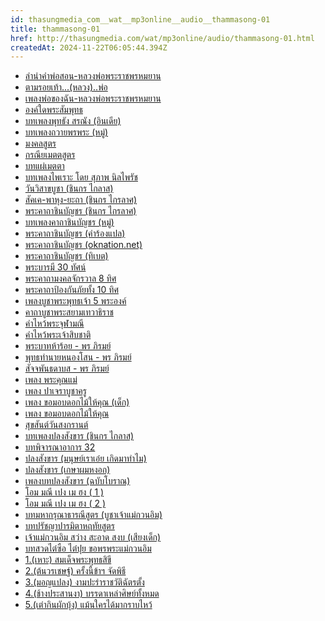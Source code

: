 ```yaml
---
id: thasungmedia_com__wat__mp3online__audio__thammasong-01
title: thammasong-01
href: http://thasungmedia.com/wat/mp3online/audio/thammasong-01.html
createdAt: 2024-11-22T06:05:44.394Z
---
```

- [ลำนำคำพ่อสอน-หลวงพ่อพระราชพรหมยาน](https://ia801509.us.archive.org/22/items/tooy92_gmail_Song/%E0%B8%A5%E0%B8%B3%E0%B8%99%E0%B8%B3%E0%B8%84%E0%B8%B3%E0%B8%9E%E0%B9%88%E0%B8%AD%E0%B8%AA%E0%B8%AD%E0%B8%99-%E0%B8%AB%E0%B8%A5%E0%B8%A7%E0%B8%87%E0%B8%9E%E0%B9%88%E0%B8%AD%E0%B8%9E%E0%B8%A3%E0%B8%B0%E0%B8%A3%E0%B8%B2%E0%B8%8A%E0%B8%9E%E0%B8%A3%E0%B8%AB%E0%B8%A1%E0%B8%A2%E0%B8%B2%E0%B8%99.mp3)
- [ตามรอยเท้า...(หลวง)..พ่อ](https://ia801509.us.archive.org/22/items/tooy92_gmail_Song/%E0%B8%95%E0%B8%B2%E0%B8%A1%E0%B8%A3%E0%B8%AD%E0%B8%A2%E0%B9%80%E0%B8%97%E0%B9%89%E0%B8%B2%20...%20%28%E0%B8%AB%E0%B8%A5%E0%B8%A7%E0%B8%87%29%20%E0%B8%9E%E0%B9%88%E0%B8%AD.mp3)
- [เพลงพ่อของฉัน-หลวงพ่อพระราชพรหมยาน](https://ia801509.us.archive.org/22/items/tooy92_gmail_Song/%E0%B9%80%E0%B8%9E%E0%B8%A5%E0%B8%87%E0%B8%9E%E0%B9%88%E0%B8%AD%E0%B8%82%E0%B8%AD%E0%B8%87%E0%B8%89%E0%B8%B1%E0%B8%99-%E0%B8%AB%E0%B8%A5%E0%B8%A7%E0%B8%87%E0%B8%9E%E0%B9%88%E0%B8%AD%E0%B8%9E%E0%B8%A3%E0%B8%B0%E0%B8%A3%E0%B8%B2%E0%B8%8A%E0%B8%9E%E0%B8%A3%E0%B8%AB%E0%B8%A1%E0%B8%A2%E0%B8%B2%E0%B8%99.mp3)
- [องค์ใดพระสัมพุทธ](http://www.buddhistelibrary.org/th/albums/central/Thai_files/Audio/Buddha_intoning.mp3)
- [บทเพลงพุทธัง สรณัง (อินเดีย)](http://thasungmedia.com/wat/kitti/Track_02.mp3)
- [บทเพลงถวายพรพระ (หมู่)](http://thasungmedia.com/wat/kitti/Track_11.mp3)
- [มงคลสูตร](http://thasungmedia.com/wat/kitti/6612.mp3)
- [กรณียเมตตสูตร](http://thasungmedia.com/wat/kitti/9654.mp3)
- [บทแผ่เมตตา](http://thasungmedia.com/wat/kitti/5968.mp3)
- [บทเพลงไพเราะ โดย สุภาพ นิลไพรัช](http://thasungmedia.com/wat/kitti/14382.mp3)
- [วันวิสาขบูชา (ชินกร ไกลาส)](http://thasungmedia.com/tmc/kitti/visakabusaDay.mp3)
- [สัคเค-พาหุง-ยะถา (ชินกร ไกรลาศ)](http://thasungmedia.com/wat/kitti/mp3/song/sakke(chinakorn).mp3)
- [พระคาถาชินบัญชร (ชินกร ไกรลาศ)](http://thasungmedia.com/wat/kitti/mp3/song/chinabunchorn(chinakorn).mp3)
- [บทเพลงคาถาชินบัญชร (หมู่)](http://thasungmedia.com/wat/kitti/Track_13.mp3)
- [พระคาถาชินบัญชร (คำร้องแปล)](http://thasungmedia.com/wat/kitti/ChinnabunchornT01_2.mp3)
- [พระคาถาชินบัญชร (oknation.net)](http://www.oknation.net/blog/home/video_data/824/8824/video/6382/6382.mp3)
- [พระคาถาชินบัญชร (ทิเบต)](http://www.oknation.net/blog/home/video_data/824/8824/video/11781/11781.mp3)
- [พระบารมี 30 ทัศน์](http://thasungmedia.com/wat/kitti/mp3/song/prabaramee30tas.mp3)
- [พระคาถามงคลจักรวาล 8 ทิศ](http://thasungmedia.com/wat/kitti/mp3/song/mongkoljakavan8tis.mp3)
- [พระคาถาป้องกันภัยทั้ง 10 ทิศ](http://thasungmedia.com/wat/kitti/mp3/song/prakata10tis.mp3)
- [เพลงบูชาพระพุทธเจ้า 5 พระองค์](http://thasungmedia.com/wat/kitti/mp3/song/praputhajoa5praong.mp3)
- [คาถาบูชาพระสยามเทวาธิราช](http://thasungmedia.com/wat/kitti/mp3/song/prasaimtevatiraj.mp3)
- [คำไหว้พระจุฬามณี](http://thasungmedia.com/wat/kitti/mp3/song/julamanee.mp3)
- [คำไหว้พระเจ้าสิบชาติ](http://thasungmedia.com/wat/kitti/mp3/song/prajoa10chat.mp3)
- [พระบาทห้าร้อย - พร ภิรมย์](http://thasungmedia.com/wat/kitti/prabat500-pon%20pirom.mp3)
- [พุทธทำนายหนองโสน - พร ภิรมย์](http://thasungmedia.com/wat/kitti/puttatamnai-pon%20pirom.mp3)
- [สัจจพันธดาบส - พร ภิรมย์](http://thasungmedia.com/wat/kitti/satchapan-pon%20pirom.mp3)
- [เพลง พระคุณแม่](http://thasungmedia.com/tmc/chaiwat/wma/dm-15.mp3)
- [เพลง ปาเจราบูชาครู](http://thasungmedia.com/tmc/chaiwat/wma/phajera.mp3)
- [เพลง ขอมอบดอกไม้ให้คุณ (เด็ก)](http://thasungmedia.com/tmc/chaiwat/wma/dm-01.mp3)
- [เพลง ขอมอบดอกไม้ให้คุณ](http://thasungmedia.com/tmc/chaiwat/wma/rose.mp3)
- [สุขสันต์วันสงกรานต์](http://thasungmedia.com/tmc/chaiwat/wma/1935.mp3)
- [บทเพลงปลงสังขาร (ชินกร ไกลาส)](http://thasungmedia.com/tmc/chaiwat/wma/die.mp3)
- [บทพิจารณาอาการ 32](https://archive.org/download/body32/%E0%B8%9A%E0%B8%97%E0%B8%9E%E0%B8%B4%E0%B8%88%E0%B8%B2%E0%B8%A3%E0%B8%93%E0%B8%B2%E0%B8%AD%E0%B8%B2%E0%B8%81%E0%B8%B2%E0%B8%A3%2032.mp3)
- [ปลงสังขาร (มนุษย์เราเอ๋ย เกิดมาทำไม)](https://archive.org/download/body32/%E0%B8%9B%E0%B8%A5%E0%B8%87%E0%B8%AA%E0%B8%B1%E0%B8%87%E0%B8%82%E0%B8%B2%E0%B8%A3%20(%E0%B8%A1%E0%B8%99%E0%B8%B8%E0%B8%A9%E0%B8%A2%E0%B9%8C%E0%B9%80%E0%B8%A3%E0%B8%B2%E0%B9%80%E0%B8%AD%E0%B9%8B%E0%B8%A2%20%E0%B9%80%E0%B8%81%E0%B8%B4%E0%B8%94%E0%B8%A1%E0%B8%B2%E0%B8%97%E0%B8%B3%E0%B9%84%E0%B8%A1).mp3)
- [ปลงสังขาร (เกษาผมหงอก)](https://archive.org/download/body32/%E0%B8%9B%E0%B8%A5%E0%B8%87%E0%B8%AA%E0%B8%B1%E0%B8%87%E0%B8%82%E0%B8%B2%E0%B8%A3%20(%E0%B9%80%E0%B8%81%E0%B8%A9%E0%B8%B2%E0%B8%9C%E0%B8%A1%E0%B8%AB%E0%B8%87%E0%B8%AD%E0%B8%81).mp3)
- [เพลงบทปลงสังขาร (ฉบับโบราณ)](https://archive.org/download/body32/%E0%B9%80%E0%B8%9E%E0%B8%A5%E0%B8%87%E0%B8%9A%E0%B8%97%E0%B8%9B%E0%B8%A5%E0%B8%87%E0%B8%AA%E0%B8%B1%E0%B8%87%E0%B8%82%E0%B8%B2%E0%B8%A3%20(%E0%B8%89%E0%B8%9A%E0%B8%B1%E0%B8%9A%E0%B9%82%E0%B8%9A%E0%B8%A3%E0%B8%B2%E0%B8%93).mp3)
- [โอม มณี เปง เม ฮง ( 1 )](http://thasungmedia.com/wat/kitti/6892.mp3)
- [โอม มณี เปง เม ฮง ( 2 )](http://thasungmedia.com/wat/kitti/6905.mp3)
- [บทมหากรุณาธารณีสูตร (บูชาเจ้าแม่กวนอิม)](http://thasungmedia.com/wat/kitti/6530.mp3)
- [บทปรัชญาปารมิตาหฤทัยสูตร](http://thasungmedia.com/wat/kitti/6155.mp3)
- [เจ้าแม่กวนอิม สว่าง สะอาด สงบ (เสียงเด็ก)](http://thasungmedia.com/wat/kitti/mp3/song/kuanim(baby).mp3)
- [บทสวดไต๋ซือ ไต๋ปุย ขอพรพระแม่กวนอิม](http://thasungmedia.com/wat/kitti/12612.mp3)
- [1.(เหาะ) สมเด็จพระพุทธสิขี](http://thasungmedia.com/tmc/chaiwat/mp3/Song_Aongpatom_Gold01.mp3)
- [2.(ต้นวรเชษฐ์) ครั้งนี้ข้าฯ จัดพิธี](http://thasungmedia.com/tmc/chaiwat/mp3/Song_Aongpatom_Gold02.mp3)
- [3.(มอญแปลง) งามปะรำราชวัติฉัตรตั้ง](http://thasungmedia.com/tmc/chaiwat/mp3/Song_Aongpatom_Gold03.mp3)
- [4.(ช้างประสานงา) บรรดาเหล่าศิษย์ทั้งหมด](http://thasungmedia.com/tmc/chaiwat/mp3/Song_Aongpatom_Gold04.mp3)
- [5.(เต่ากินผักบุ้ง) แม้นใครได้มากราบไหว้](http://thasungmedia.com/tmc/chaiwat/mp3/Song_Aongpatom_Gold05.mp3)
